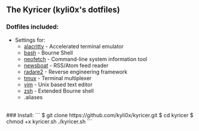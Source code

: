 ## The Kyricer (kyli0x's dotfiles)

### Dotfiles included:
- Settings for:
    - [alacritty](https://github.com/alacritty/alacritty) - Accelerated terminal emulator
    - [bash](https://en.wikipedia.org/wiki/Bash_%28Unix_shell%29) - Bourne Shell
    - [neofetch](https://github.com/dylanaraps/neofetch) - Command-line system information tool
    - [newsboat](https://en.wikipedia.org/wiki/Newsbeuter) - RSS/Atom feed reader
    - [radare2](https://en.wikipedia.org/wiki/Radare2) - Reverse engineering framework
    - [tmux](https://en.wikipedia.org/wiki/Tmux) - Terminal multiplexer
    - [vim](<https://en.wikipedia.org/wiki/Vim_(text_editor)>) - Unix based text editor
    - [zsh](https://en.wikipedia.org/wiki/Z_shell) - Extended Bourne shell
    - .aliases
<br>
### Install:
```
$ git clone https://github.com/kyli0x/kyricer.git
$ cd kyricer
$ chmod +x kyricer.sh
./kyricer.sh
```
